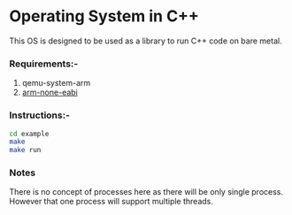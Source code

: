 # Operating System in C++

This OS is designed to be used as a library to run C++ code on bare metal. 

### Requirements:- 
1. qemu-system-arm
2. [arm-none-eabi](https://developer.arm.com/tools-and-software/open-source-software/developer-tools/gnu-toolchain/gnu-rm/downloads)

### Instructions:-
```bash
cd example
make
make run
```
### Notes
There is no concept of processes here as there will be only single process. However that one process will support multiple threads.